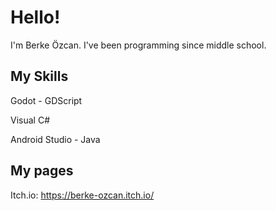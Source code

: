 # Hello!

I'm Berke Özcan. I've been programming since middle school.

## My Skills

Godot - GDScript

Visual C#

Android Studio - Java

## My pages

Itch.io: https://berke-ozcan.itch.io/




<!--
**berke-ozcan/berke-ozcan** is a ✨ _special_ ✨ repository because its `README.md` (this file) appears on your GitHub profile.

Here are some ideas to get you started:

- 🔭 I’m currently working on ...
- 🌱 I’m currently learning ...
- 👯 I’m looking to collaborate on ...
- 🤔 I’m looking for help with ...
- 💬 Ask me about ...
- 📫 How to reach me: ...
- 😄 Pronouns: ...
- ⚡ Fun fact: ...
-->
